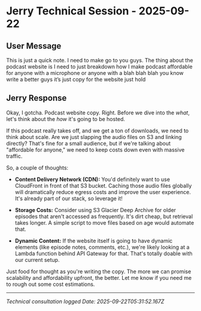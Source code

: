 # Jerry Technical Session - 2025-09-22

## User Message
This is just a quick note. I need to make go to you guys. The thing about the podcast website is I need to just breakdown how I make podcast affordable for anyone with a microphone or anyone with a blah blah blah you know write a better guys it’s just copy for the website just hold

## Jerry Response
Okay, I gotcha. Podcast website copy. Right. Before we dive into the *what*, let's think about the *how* it's going to be hosted.

If this podcast really takes off, and we get a ton of downloads, we need to think about scale. Are we just slapping the audio files on S3 and linking directly? That's fine for a small audience, but if we're talking about "affordable for anyone," we need to keep costs down even with massive traffic.

So, a couple of thoughts:

*   **Content Delivery Network (CDN):** You'd definitely want to use CloudFront in front of that S3 bucket. Caching those audio files globally will dramatically reduce egress costs and improve the user experience. It's already part of our stack, so leverage it!

*   **Storage Costs:** Consider using S3 Glacier Deep Archive for older episodes that aren't accessed as frequently. It's dirt cheap, but retrieval takes longer. A simple script to move files based on age would automate that.

*   **Dynamic Content:** If the website itself is going to have dynamic elements (like episode notes, comments, etc.), we're likely looking at a Lambda function behind API Gateway for that. That's totally doable with our current setup.

Just food for thought as you're writing the copy. The more we can promise scalability and affordability upfront, the better. Let me know if you need me to rough out some cost estimations.


---
*Technical consultation logged*
*Date: 2025-09-22T05:31:52.167Z*